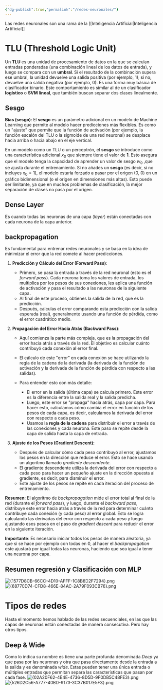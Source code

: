 ```yaml
---
{"dg-publish":true,"permalink":"/redes-neuronales/"}
---
```


Las redes neuronales son una rama de la [[Inteligencia Artificial\|Inteligencia Artificial]]
# TLU (Threshold Logic Unit)
Un **TLU** es una unidad de procesamiento de datos en la que se calculan entradas ponderadas (una combinación lineal de los datos de entrada), y luego se compara con un **umbral**. Si el resultado de la combinación supera ese umbral, la unidad devuelve una salida positiva (por ejemplo, 1); si no, devuelve una salida negativa (por ejemplo, 0). Es una forma muy básica de clasificador binario. Este comportamiento es similar al de un clasificador **logístico** o **SVM lineal**, que también buscan separar dos clases linealmente.

## Sesgo
**Bias (sesgo)**: El **sesgo** es un parámetro adicional en un modelo de Machine Learning que permite al modelo hacer predicciones más flexibles. Es como un "ajuste" que permite que la función de activación (por ejemplo, la función escalón del TLU o la sigmoide de una red neuronal) se desplace hacia arriba o hacia abajo en el eje vertical.

En un modelo como un TLU o un perceptrón, el **sesgo** se introduce como una característica adicional $x_0​$ que siempre tiene el valor de **1**. Esto asegura que el modelo tenga la capacidad de aprender un valor de sesgo $w_0$ ​,que se ajusta durante el entrenamiento.
Si no añades un **sesgo** (es decir, si no incluyes $x_0 = 1$), el modelo estaría forzado a pasar por el origen (0, 0) en un gráfico bidimensional (o el origen en dimensiones más altas). Esto puede ser limitante, ya que en muchos problemas de clasificación, la mejor separación de clases no pasa por el origen.

## Dense Layer

Es cuando todas las neuronas de una capa (_layer_) están conectadas con cada neurona de la capa anterior.

## backpropagation

Es fundamental para entrenar redes neuronales y se basa en la idea de minimizar el error que la red comete al hacer predicciones.

1. **Predicción y Cálculo del Error (Forward Pass)**:
    
    - Primero, se pasa la entrada a través de la red neuronal (esto es el _forward pass_). Cada neurona toma los valores de entrada, los multiplica por los pesos de sus conexiones, les aplica una función de activación y pasa el resultado a las neuronas de la siguiente capa.
    - Al final de este proceso, obtienes la salida de la red, que es la predicción.
    - Después, calculas el error comparando esta predicción con la salida esperada (real), generalmente usando una función de pérdida, como el error cuadrático medio.
2. **Propagación del Error Hacia Atrás (Backward Pass)**:
    
    - Aquí comienza la parte más compleja, que es la propagación del error hacia atrás a través de la red. El objetivo es calcular cuánto contribuyó cada conexión al error final.
        
    - El cálculo de este "error" en cada conexión se hace utilizando la regla de la cadena de la derivada (la derivada de la función de activación y la derivada de la función de pérdida con respecto a las salidas).
        
    - Para entender esto con más detalle:
        
        - El error en la salida (última capa) se calcula primero. Este error es la diferencia entre la salida real y la salida predicha.
        - Luego, este error se "propaga" hacia atrás, capa por capa. Para hacer esto, calculamos cómo cambia el error en función de los pesos de cada capa, es decir, calculamos la derivada del error con respecto a cada peso.
        - Usamos la **regla de la cadena** para distribuir el error a través de las conexiones y cada neurona. Este paso se repite desde la capa de salida hasta la capa de entrada.
3.  **Ajuste de los Pesos (Gradient Descent)**:
    
    - Después de calcular cómo cada peso contribuyó al error, ajustamos los pesos en la dirección que reduce el error. Esto se hace usando un algoritmo llamado _gradiente descendente_.
    - El gradiente descendente utiliza la derivada del error con respecto a cada peso para hacer un pequeño ajuste en la dirección opuesta al gradiente, es decir, para disminuir el error.
    - Este ajuste de los pesos se repite en cada iteración del proceso de entrenamiento.

**Resumen**: El algoritmo de _backpropagation_ mide el error total al final de la red (durante el _forward pass_), y luego, durante el _backward pass_, distribuye este error hacia atrás a través de la red para determinar cuánto contribuye cada conexión (y cada peso) al error global. Esto se logra calculando las derivadas del error con respecto a cada peso y luego ajustando esos pesos en el paso de _gradient descent_ para reducir el error en la siguiente iteración.

**Importante**: Es necesario iniciar todos los pesos de manera aleatoria, ya que si se hace por ejemplo con todas en 0, al hacer el _backpropagation_ este ajustará por igual todas las neuronas, haciendo que sea igual a tener una neurona por capa.

## Resumen regresión y Clasificación con MLP
![{1577D8CB-66CC-4D10-AFFF-1C8B8D2F7294}.png](/img/user/Imagenes/%7B1577D8CB-66CC-4D10-AFFF-1C8B8D2F7294%7D.png)
![{68770D74-CFD8-466E-84AC-2A79F093CB76}.png](/img/user/Imagenes/%7B68770D74-CFD8-466E-84AC-2A79F093CB76%7D.png)
# Tipos de redes

Hasta el momento hemos hablado de las redes secuenciales, en las que las capas de neuronas están conectadas de manera consecutiva. Pero hay otros tipos.
## Deep & Wide

Como lo indica su nombre es tiene una parte profunda denominada _Deep_ ya que pasa por las neuronas y otra que pasa directamente desde la entrada a la salida y es denominada _wide_. Estas pueden tener una única entrada o múltiples entradas que permitan separa las características que pasan por cada fase.
![{02A20F62-4E4E-4736-8D5D-9F0DB5C48FE3}.png](/img/user/Imagenes/%7B02A20F62-4E4E-4736-8D5D-9F0DB5C48FE3%7D.png)![{526D2C56-A777-40BD-9173-3C37B017E5F3}.png](/img/user/Imagenes/%7B526D2C56-A777-40BD-9173-3C37B017E5F3%7D.png)
